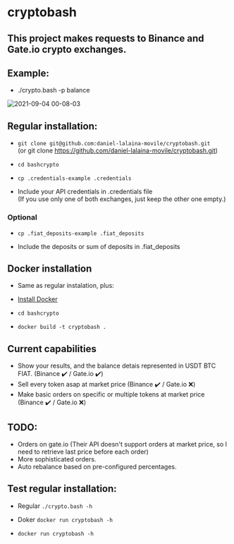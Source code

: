 # cryptobash

## This project makes requests to Binance and Gate.io crypto exchanges.

## Example:
- ./crypto.bash -p balance

![2021-09-04 00-08-03](https://user-images.githubusercontent.com/1348148/132080576-8dfaa45c-2406-45ae-bdee-c059e6bcf607.gif)

## Regular installation:

- `git clone git@github.com:daniel-lalaina-movile/cryptobash.git`  
(or git clone https://github.com/daniel-lalaina-movile/cryptobash.git)

- `cd bashcrypto`

- `cp .credentials-example .credentials`

- Include your API credentials in .credentials file  
(If you use only one of both exchanges, just keep the other one empty.)

### Optional

- `cp .fiat_deposits-example .fiat_deposits`

- Include the deposits or sum of deposits in .fiat_deposits 

## Docker installation

- Same as regular instalation, plus:

- [Install Docker](https://docs.docker.com/get-docker/ "Docker")

- `cd bashcrypto`

- `docker build -t cryptobash .`

## Current capabilities

- Show your results, and the balance detais represented in USDT BTC FIAT. (Binance ✔️ / Gate.io ✔️)
- Sell every token asap at market price (Binance ✔️ / Gate.io ❌)
- Make basic orders on specific or multiple tokens at market price (Binance ✔️ / Gate.io ❌)

## TODO:

- Orders on gate.io (Their API doesn't support orders at market price, so I need to retrieve last price before each order)
- More sophisticated orders.
- Auto rebalance based on pre-configured percentages.

## Test regular installation:

- Regular `./crypto.bash -h`  

- Doker `docker run cryptobash -h`  

- `docker run cryptobash -h`  

